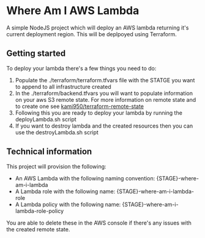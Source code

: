 # Where Am I AWS Lambda
A simple NodeJS project which will deploy an AWS lambda returning it's current deployment region. This will be deplpoyed using Terraform.

## Getting started
To deploy your lambda there's a few things you need to do:
1. Populate the ./terraform/terraform.tfvars file with the STATGE you want to append to all infrastructure created
2. In the ./terraform/backend.tfvars you will want to populate information on your aws S3 remote state. For more information on remote state and to create one see [kami950/terraform-remote-state](https://github.com/kami950/terraform-remote-state)
3. Following this you are ready to deploy your lambda by running the deployLambda.sh script
4. If you want to destroy lambda and the created resources then you can use the destroyLambda.sh script

## Technical information 
This project will provision the following:
* An AWS Lambda with the following naming convention: {STAGE}-where-am-i-lambda
* A Lambda role with the following name: {STAGE}-where-am-i-lambda-role
* A Lambda policy with the following name: {STAGE}-where-am-i-lambda-role-policy

You are able to delete these in the AWS console if there's any issues with the created remote state.
